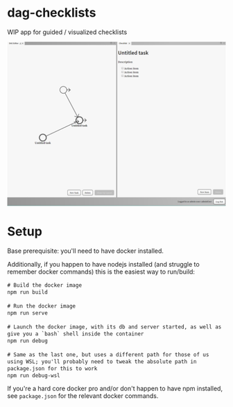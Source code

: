 # dag-checklists
WIP app for guided / visualized checklists

![example screenshot](https://github.com/alex-r-bigelow/dag-checklists/raw/master/docs/2020-03-05-screenshot.png)

# Setup
Base prerequisite: you'll need to have docker installed.

Additionally, if you happen to have nodejs installed (and struggle to remember docker commands) this is the easiest way to run/build:

```
# Build the docker image
npm run build

# Run the docker image
npm run serve

# Launch the docker image, with its db and server started, as well as give you a `bash` shell inside the container
npm run debug

# Same as the last one, but uses a different path for those of us using WSL; you'll probably need to tweak the absolute path in package.json for this to work
npm run debug-wsl
```

If you're a hard core docker pro and/or don't happen to have npm installed, see `package.json` for the relevant docker commands.
